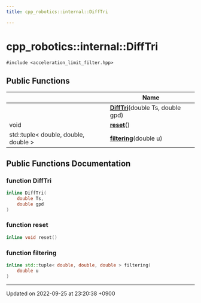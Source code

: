 ```yaml
---
title: cpp_robotics::internal::DiffTri

---
```


# cpp_robotics::internal::DiffTri






`#include <acceleration_limit_filter.hpp>`

## Public Functions

|                | Name           |
| -------------- | -------------- |
| | **[DiffTri](/cpp_robotics/doxybook/Classes/classcpp__robotics_1_1internal_1_1DiffTri/#function-difftri)**(double Ts, double gpd) |
| void | **[reset](/cpp_robotics/doxybook/Classes/classcpp__robotics_1_1internal_1_1DiffTri/#function-reset)**() |
| std::tuple< double, double, double > | **[filtering](/cpp_robotics/doxybook/Classes/classcpp__robotics_1_1internal_1_1DiffTri/#function-filtering)**(double u) |

## Public Functions Documentation

### function DiffTri

```cpp
inline DiffTri(
    double Ts,
    double gpd
)
```


### function reset

```cpp
inline void reset()
```


### function filtering

```cpp
inline std::tuple< double, double, double > filtering(
    double u
)
```


-------------------------------

Updated on 2022-09-25 at 23:20:38 +0900